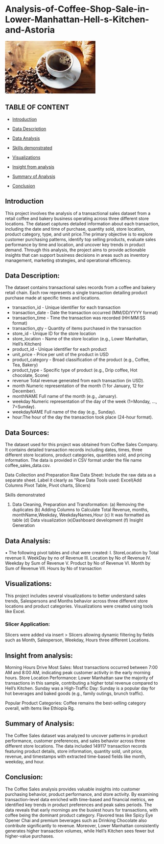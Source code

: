# Analysis-of-Coffee-Shop-Sale-in-Lower-Manhattan-Hell-s-Kitchen-and-Astoria

![Coffee Sales](CoffeeSale.jpeg)

## TABLE OF CONTENT

- [Introduction](#Introduction)

- [Data Description](#Data-Description)


- [Data Analysis](#Data-Analysis)

- [Skills demonstrated](#Skills-demonstrated)

- [Visualizations](#Visualizations)

- [Insight from analysis](#Insight-from-analysis)

- [Summary of Analysis](#Summary-of-Analysis)

- [Conclusion](#Conclusion)

## Introduction 
This project involves the analysis of a transactional sales dataset from a retail coffee and bakery business operating across three different store locations. The dataset captures detailed information about each transaction, including the date and time of purchase, quantity sold, store location, product category, type, and unit price.The primary objective is to explore customer purchasing patterns, identify top selling products, evaluate sales performance by time and location, and uncover key trends in product demand. Through this analysis, the project aims to provide actionable insights that can support business decisions in areas such as inventory management, marketing strategies, and operational efficiency.
## Data Description: 
The dataset contains transactional sales records from a coffee and bakery retail chain. Each row represents a single transaction detailing product purchase made at specific times and locations.
 - transaction_id -	Unique identifier for each transaction
 - transaction_date -	Date the transaction occurred (MM/DD/YYYY format)
 - transaction_time -	Time the transaction was recorded (HH:MM:SS format)
 - transaction_qty -	Quantity of items purchased in the transaction
 - store_id -	Unique ID for the store location
 - store_location -	Name of the store location (e.g., Lower Manhattan, Hell’s Kitchen)
 - product_id -	Unique identifier for each product
 - unit_price -	Price per unit of the product in USD
 - product_category -	Broad classification of the product (e.g., Coffee, Tea, Bakery)
 - product_type -	Specific type of product (e.g., Drip coffee, Hot chocolate, Scone)
 - revenue	Total revenue generated from each transaction (in USD).
 - month	Numeric representation of the month (1 for January, 12 for December).
 - monthNAME	Full name of the month (e.g., January).
 - weekday	Numeric representation of the day of the week (1=Monday, ..., 7=Sunday).
 - weekdayNAME	Full name of the day (e.g., Sunday).
 - hour:The hour of the day the transaction took place (24-hour format).

## Data Sources: 
The dataset used for this project was obtained from Coffee Sales Company. It contains detailed transaction records including dates, times, three different store locations, product categories, quantities sold, and pricing information. The data is provided in CSV format under the file name coffee_sales_data.csv.

Data Collection and Preparation 
Raw Data Sheet: Include the raw data as a separate sheet. Label it clearly as "Raw Data 
Tools used: Excel(Add Columns Pivot Table, Pivot charts, Slicers) 

Skills demonstrated
1. Data Cleaning, Preparation  and Transformation:
 (a) Removing the duplicates
 (b) Adding Columns to Calculate Total Revenue, months, monthName,Weekday, 
      WeekdayNames,Hour
  (c)  It was formatted as table
  (d) Data visualization 
  (e)Dashboard development 
  (f) Insight Generation 

## Data Analysis:
•	The following pivot tables and chat were created:
I.	StoreLocation by Total revenue
II.	WeekDay by no of  Revenue
III.	Location by No of Revenue
IV.	Weekday by Sum of Revenue
V.	Product by No of Revenue 
VI.	Month  by Sum of Revenue
VII.	Hours by No of transaction

## Visualizations: 
This project includes several visualizations to better understand sales trends, Salespersons and Months  behavior across three different store locations and product categories. Visualizations were created using tools like Excel.

### Slicer Application: 
Slicers were added via insert > Slicers allowing dynamic filtering by fields such as Month, Salesperson, Weekday, Hours three different Locations.

## Insight from analysis:
Morning Hours Drive Most Sales: Most transactions occurred between 7:00 AM and 8:00 AM, indicating peak customer activity in the early morning hours.
Store Location Performance: Lower Manhattan saw the majority of transactions in this sample, contributing a higher total revenue compared to Hell’s Kitchen.
Sunday was a High-Traffic Day: Sunday is a popular day for hot beverages and baked goods (e.g., family outings, brunch traffic).

Popular Product Categories: Coffee remains the best-selling category overall, with items like Ethiopia Rg.
## Summary of Analysis:
The Coffee Sales dataset was analyzed to uncover patterns in product performance, customer preferences, and sales behavior across three different  store locations. The data included 149117 transaction records featuring product details, store information, quantity sold, unit price, revenue, and timestamps with extracted time-based fields like month, weekday, and hour.

## Conclusion:
The Coffee Sales analysis provides valuable insights into customer purchasing behavior, product performance, and store activity. By examining transaction-level data enriched with time-based and financial metrics, we identified key trends in product preferences and peak sales periods.
The data reveals that early mornings are the busiest hours for transactions, with coffee being the dominant product category. Flavored teas like Spicy Eye Opener Chai and premium beverages such as Drinking Chocolate also contribute significantly to revenue. Moreover, Lower Manhattan consistently generates higher transaction volumes, while Hell’s Kitchen sees fewer but higher-value purchases.
